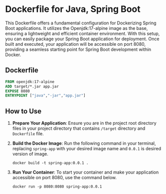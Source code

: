 # Dockerfile for Java, Spring Boot

This Dockerfile offers a fundamental configuration for Dockerizing Spring Boot applications. It utilizes the Openjdk:17-alpine image as the base, ensuring a lightweight and efficient container environment. With this setup, you can easily package your Spring Boot application for deployment. Once built and executed, your application will be accessible on port 8080, providing a seamless starting point for Spring Boot development within Docker.

## Dockerfile

```dockerfile
FROM openjdk:17-alpine
ADD target/*.jar app.jar
EXPOSE 8080
ENTRYPOINT ["java","-jar","app.jar"]
```


## How to Use

1. **Prepare Your Application**: Ensure you are in the project root directory files in your project directory that contains `/target` directory and `Dockerfile` file.

2. **Build the Docker Image**: Run the following command in your terminal, replacing `spring-app` with your desired image name and `0.0.1` is desired version of image.

    ```
    docker build -t spring-app:0.0.1 .
    ```

3. **Run Your Container**: To start your container and make your application accessible on port 8080, use the command below.

    ```
    docker run -p 8080:8080 spring-app:0.0.1
    ```
